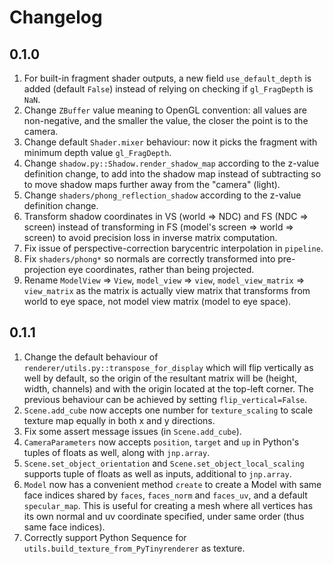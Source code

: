 # Changelog

## 0.1.0

1. For built-in fragment shader outputs, a new field `use_default_depth` is added (default `False`) instead of relying on checking if `gl_FragDepth` is `NaN`.
2. Change `ZBuffer` value meaning to OpenGL convention: all values are non-negative, and the smaller the value, the closer the point is to the camera.
3. Change default `Shader.mixer` behaviour: now it picks the fragment with minimum depth value `gl_FragDepth`.
4. Change `shadow.py::Shadow.render_shadow_map` according to the z-value definition change, to add into the shadow map instead of subtracting so to move shadow maps further away from the "camera" (light).
5. Change `shaders/phong_reflection_shadow` according to the z-value definition change.
6. Transform shadow coordinates in VS (world => NDC) and FS (NDC => screen) instead of transforming in FS (model's screen => world => screen) to avoid precision loss in inverse matrix computation.
7. Fix issue of perspective-correction barycentric interpolation in `pipeline`.
8. Fix `shaders/phong*` so normals are correctly transformed into pre-projection eye coordinates, rather than being projected.
9. Rename `ModelView` => `View`, `model_view` => `view`, `model_view_matrix` => `view_matrix` as the matrix is actually view matrix that transforms from world to eye space, not model view matrix (model to eye space).

## 0.1.1

1. Change the default behaviour of `renderer/utils.py::transpose_for_display` which will flip vertically as well by default, so the origin of the resultant matrix will be (height, width, channels) and with the origin located at the top-left corner. The previous behaviour can be achieved by setting `flip_vertical=False`.
2. `Scene.add_cube` now accepts one number for `texture_scaling` to scale texture map equally in both x and y directions.
3. Fix some assert message issues (in `Scene.add_cube`).
4. `CameraParameters` now accepts `position`, `target` and `up` in Python's tuples of floats as well, along with `jnp.array`.
5. `Scene.set_object_orientation` and `Scene.set_object_local_scaling` supports tuple of floats as well as inputs, additional to `jnp.array`.
6. `Model` now has a convenient method `create` to create a Model with same face indices shared by `faces`, `faces_norm` and `faces_uv`, and a default `specular_map`. This is useful for creating a mesh where all vertices has its own normal and uv coordinate specified, under same order (thus same face indices).
7. Correctly support Python Sequence for `utils.build_texture_from_PyTinyrenderer` as texture.
